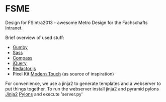 FSME
====

Design for FSIntra2013 - awesome Metro Design for the Fachschafts Intranet.


Brief overview of used stuff:

- [Gumby](http://gumbyframework.com)
- [Sass](http://sass-lang.com)
- [Compass](http://compass-style.org)
- [jQuery](http://jquery.com)
- [Redactor.js](dactorjs.com)
- Pixel Kit [Modern Touch](http://pixelkit.com/previews/flat-ui-kit/) (as source of inspiration)


For convenience, we use a jinja2 to generate templates and a webserver to put things together.
To run the webserver install jinja2 and pyramid pylons [Jinja2](http://jinja.pocoo.org) [Pylons](http://www.pylonsproject.org) and execute 'server.py'